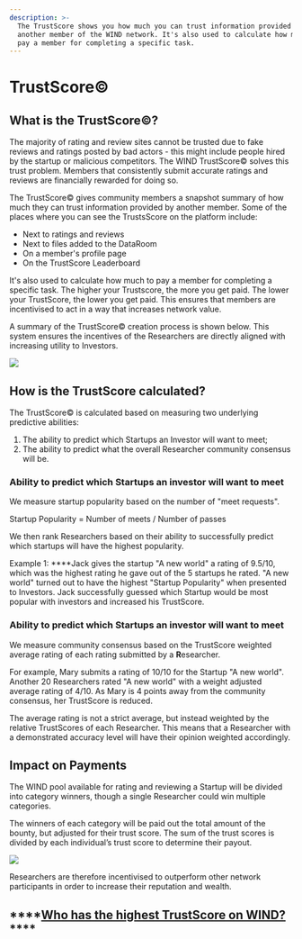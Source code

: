 ```yaml
---
description: >-
  The TrustScore shows you how much you can trust information provided by
  another member of the WIND network. It's also used to calculate how much to
  pay a member for completing a specific task.
---
```


# TrustScore©

## What is the TrustScore©?  

The majority of rating and review sites cannot be trusted due to fake reviews and ratings posted by bad actors - this might include people hired by the startup or malicious competitors.  The WIND TrustScore© solves this trust problem. Members that consistently submit accurate ratings and reviews are financially rewarded for doing so. 

The TrustScore© gives community members a snapshot summary of how much they can trust information provided by another member. Some of the places where you can see the TrustsScore on the platform include: 

* Next to ratings and reviews
* Next to files added to the DataRoom
* On a member's profile page
* On the TrustScore Leaderboard 

It's also used to calculate how much to pay a member for completing a specific task. The higher your Trustscore, the more you get paid. The lower your TrustScore, the lower you get paid. This ensures that members are incentivised to act in a way that increases network value. 

A summary of the TrustScore© creation process is shown below. This system ensures the incentives of the Researchers are directly aligned with increasing utility to Investors.

![](https://lh6.googleusercontent.com/XsN1KYSpMli5X53llocUlEJ83XEgG_iIBk0jpqoLaXowUm8vD82o7iavPbNCLL7yjPdtYha6LouqDyLZRjZLK2lSDevdNjhnbEloYfE0kJ2gdG3t5t6p0_Xo1ik6s5W519NB52nr)

## How is the TrustScore calculated? 

The TrustScore© is calculated based on measuring two underlying predictive abilities:

1. The ability to predict which Startups an Investor will want to meet;
2. The ability to predict what the overall Researcher community consensus will be. 

### **Ability to predict which Startups an investor will want to meet**

We measure startup popularity based on the number of "meet requests".   

Startup Popularity = Number of meets / Number of passes   
  
We then rank Researchers based on their ability to successfully predict which startups will have the highest popularity.   
  
Example  1: ****Jack gives the startup "A new world" a rating of 9.5/10, which was the highest rating he gave out of the 5 startups he rated. "A new world" turned out to have the highest "Startup Popularity" when presented to Investors. Jack successfully guessed which Startup would be most popular with investors and increased his TrustScore.

### **Ability to predict which Startups an investor will want to meet**

We measure community consensus based on the TrustScore weighted average rating of each rating submitted by a **R**esearcher.   
  
For example, Mary submits a rating of 10/10 for the Startup "A new world". Another 20 Researchers rated "A new world" with a weight adjusted average rating of 4/10. As Mary is 4 points away from the community consensus, her TrustScore is reduced. 

The average rating is not a strict average, but instead weighted by the relative TrustScores of each Researcher.  This means that a Researcher with a demonstrated accuracy level will have their opinion weighted accordingly.

## Impact on Payments

The WIND pool available for rating and reviewing a Startup will be divided into category winners, though a single Researcher could win multiple categories.  

The winners of each category will be paid out the total amount of the bounty, but adjusted for their trust score.  The sum of the trust scores is divided by each individual’s trust score to determine their payout.

![](https://lh4.googleusercontent.com/aDYjtYjJxZ2AaudqaIpDUBKJOugweD8scV_yxHfETSVtoGmu9qy7Gf_EvaXDlwwAwLxx55jZkohkNJ05uwnSjQT_gbjHuQtfthukIeiu7xzf6AUIG827LdDI2sMgmlADMSIJfju2)

Researchers are therefore incentivised to outperform other network participants in order to increase their reputation and wealth. 

## \*\*\*\*[**Who has the highest TrustScore on WIND?** ](https://windprotocol.com/platform/leaderboard2)\*\*\*\*

